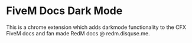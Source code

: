 # FiveM Docs Dark Mode
This is a chrome extension which adds darkmode functionality to the CFX FiveM docs and fan made RedM docs @ redm.disquse.me.

